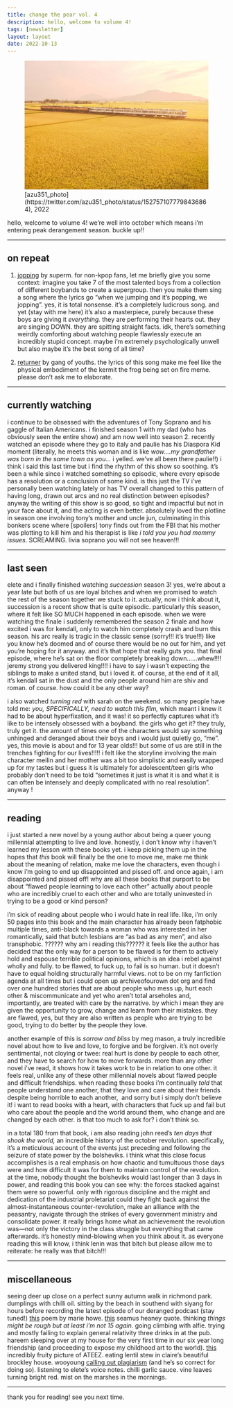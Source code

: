 ```yaml
---
title: change the pear vol. 4
description: hello, welcome to volume 4!
tags: [newsletter]
layout: layout
date: 2022-10-13
---
```


<figure>
  <img src="/images/4.jpeg" alt="image of a train passing through yellow fields" width="600"/>
  <figcaption class="caption">[azu351_photo](https://twitter.com/azu351_photo/status/1527571077798436864), 2022</figcaption>
</figure>


hello, welcome to volume 4! we’re well into october which means i’m entering peak derangement season. buckle up!!

* * *

## on repeat 

1.  [jopping](https://open.spotify.com/track/5WrEilrRI5cIW0DxMvQYPZ?si=c73bdb9e25d44629) by superm. for non-kpop fans, let me briefly give you some context: imagine you take 7 of the most talented boys from a collection of different boybands to create a supergroup. then you make them sing a song where the lyrics go “when we jumping and it’s popping, we jopping”. yes, it is total nonsense. it’s a completely ludicrous song. and yet (stay with me here) it’s also a masterpiece, purely because these boys are giving it _everything._ they are performing their hearts out. they are singing DOWN. they are spitting straight facts. idk, there’s something weirdly comforting about watching people flawlessly execute an incredibly stupid concept. maybe i’m extremely psychologically unwell but also maybe it’s the best song of all time?
    
2.  [returner](https://open.spotify.com/track/7D4DcBat8aIECw1P8Sbbtp?si=7f3e6ed7bd1f457a) by gang of youths. the lyrics of this song make me feel like the physical embodiment of the kermit the frog being set on fire meme. please don’t ask me to elaborate.
    

* * *

## currently watching 

i continue to be obsessed with the adventures of Tony Soprano and his gaggle of Italian Americans. i finished season 1 with my dad (who has obviously seen the entire show) and am now well into season 2. recently watched an episode where they go to italy and paulie has his Diaspora Kid moment (literally, he meets this woman and is like _wow….my grandfather was born in the same town as you…_ i yelled. we’ve all been there paulie!!) i think i said this last time but i find the rhythm of this show so soothing. it’s been a while since i watched something so episodic, where every episode has a resolution or a conclusion of some kind. is this just the TV i’ve personally been watching lately or has TV overall changed to this pattern of having long, drawn out arcs and no real distinction between episodes? anyway the writing of this show is so good, so tight and impactful but not in your face about it, and the acting is even better. absolutely loved the plotline in season one involving tony’s mother and uncle jun, culminating in this bonkers scene where \[spoilers\] tony finds out from the FBI that his mother was plotting to kill him and his therapist is like _i told you you had mommy issues._ SCREAMING. livia soprano you will not see heaven!!! 

---

## last seen 

elete and i finally finished watching _succession_ season 3! yes, we’re about a year late but both of us are loyal bitches and when we promised to watch the rest of the season together we stuck to it. actually, now i think about it, succession is a recent show that is quite episodic. particularly this season, where it felt like SO MUCH happened in each episode. when we were watching the finale i suddenly remembered the season 2 finale and how excited i was for kendall, only to watch him completely crash and burn this season. his arc really is tragic in the classic sense (sorry!!! it’s true!!!) like you know he’s doomed and of course there would be no out for him, and yet you’re hoping for it anyway. and it’s that hope that really guts you. that final episode, where he’s sat on the floor completely breaking down……whew!!!! jeremy strong you delivered king!!!! i have to say i wasn’t expecting the siblings to make a united stand, but i loved it. of course, at the end of it all, it’s kendall sat in the dust and the only people around him are shiv and roman. of course. how could it be any other way? 

i also watched _turning red_ with sarah on the weekend. so many people have told me: _you, SPECIFICALLY, need to watch this film,_ which meant i knew it had to be about hyperfixation, and it was! it so perfectly captures what it’s like to be intensely obsessed with a boyband. the girls who get it? they truly, truly get it. the amount of times one of the characters would say something unhinged and deranged about their boys and i would just quietly go, “me”. yes, this movie is about and for 13 year olds!!! but some of us are still in the trenches fighting for our lives!!!!! i felt like the storyline involving the main character meilin and her mother was a bit too simplistic and easily wrapped up for my tastes but i guess it is ultimately for adolescent/teen girls who probably don’t need to be told “sometimes it just is what it is and what it is can often be intensely and deeply complicated with no real resolution”.  anyway ! 

* * *

## reading

i just started a new novel by a young author about being a queer young millennial attempting to live and love. honestly, i don’t know why i haven’t learned my lesson with these books yet. i keep picking them up in the hopes that _this_ book will finally be the one to move me, make me think about the meaning of relation, make me love the characters, even though i know i’m going to end up disappointed and pissed off. and once again, i am disappointed and pissed off! why are all these books that purport to be about “flawed people learning to love each other” actually about people who are incredibly cruel to each other and who are totally uninvested in trying to be a good or kind person?

i’m sick of reading about people who i would hate in real life. like, i’m only 50 pages into this book and the main character has already been fatphobic multiple times, anti-black towards a woman who was interested in her romantically, said that butch lesbians are “as bad as any men”, and also transphobic. ?????? why am i reading this?????? it feels like the author has decided that the only way for a person to be flawed is for them to actively hold and espouse terrible political opinions, which is an idea i rebel against wholly and fully. to be flawed, to fuck up, to fail is so human. but it doesn’t have to equal holding structurally harmful views. not to be on my fanfiction agenda at all times but i could open up archiveofourown dot org and find over one hundred stories that are about people who mess up, hurt each other & miscommunicate and yet who aren’t total arseholes and, importantly, are treated with care by the narrative. by which i mean they are given the opportunity to grow, change and learn from their mistakes. they are flawed, yes, but they are also written as people who are trying to be good, trying to do better by the people they love.

another example of this is _sorrow and bliss_ by meg mason, a truly incredible novel about how to live and love, to forgive and be forgiven. it’s not overly sentimental, not cloying or twee: real hurt is done by people to each other, and they have to search for how to move forwards. more than any other novel i’ve read, it shows how it takes work to be in relation to one other. it feels real, unlike any of these other millennial novels about flawed people and difficult friendships. when reading these books i’m continually _told_ that people understand one another, that they love and care about their friends despite being horrible to each another,  and sorry but i simply don’t believe it! i want to read books with a heart, with characters that fuck up and fail but who care about the people and the world around them, who change and are changed by each other. is that too much to ask for? i don’t think so. 

in a total 180 from that book, i am also reading john reed’s _ten days that shook the world,_ an incredible history of the october revolution. specifically, it’s a meticulous account of the events just preceding and following the seizure of state power by the bolsheviks. i think what this close focus accomplishes is a real emphasis on how chaotic and tumultuous those days were and how difficult it was for them to maintain control of the revolution. at the time, nobody thought the bolsheviks would last longer than 3 days in power, and reading this book you can see why: the forces stacked against them were so powerful. only with rigorous discipline and the might and dedication of the industrial proletariat could they fight back against the almost-instantaneous counter-revolution, make an alliance with the peasantry, navigate through the strikes of every government ministry and consolidate power. it really brings home what an achievement the revolution was—not only the victory in the class struggle but everything that came afterwards. it’s honestly mind-blowing when you think about it. as everyone reading this will know, i think lenin was that bitch but please allow me to reiterate: he really was that bitch!!!

* * *

## miscellaneous

seeing deer up close on a perfect sunny autumn walk in richmond park. dumplings with chilli oil. sitting by the beach in southend with siyang for hours before recording the latest episode of our deranged podcast (stay tuned!) [this](https://wordsfortheyear.com/2015/08/15/my-dead-friends-by-marie-howe/https://wordsfortheyear.com/2015/08/15/my-dead-friends-by-marie-howe/) poem by marie howe. [this](https://twitter.com/HeaneyDaily/status/1574764031331782656) seamus heaney quote. thinking _things might be rough but at least i’m not 15 again._ going climbing with alfie. trying and mostly failing to explain general relativity three drinks in at the pub. hareem sleeping over at my house for the very first time in our six year long friendship (and proceeding to expose my childhood art to the world). [this](https://twitter.com/thinkinabt8teez/status/1577536965662199809) incredibly fruity picture of ATEEZ. eating lentil stew in claire’s beautiful brockley house. wooyoung [calling out plagiarism](https://twitter.com/g7teez/status/1579140533783781376) (and he’s so correct for doing so). listening to elete’s voice notes. chilli garlic sauce. vine leaves turning bright red. mist on the marshes in the mornings. 

---

thank you for reading! see you next time.
